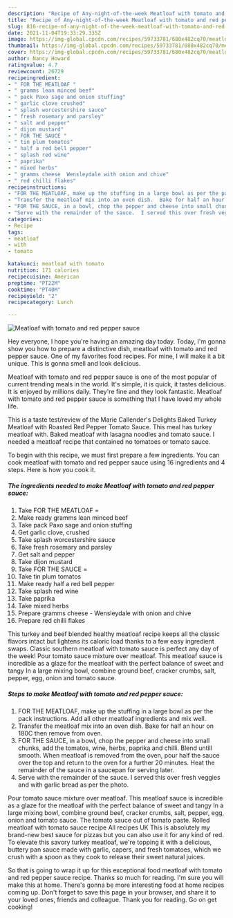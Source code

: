 ```yaml
---
description: "Recipe of Any-night-of-the-week Meatloaf with tomato and red pepper sauce"
title: "Recipe of Any-night-of-the-week Meatloaf with tomato and red pepper sauce"
slug: 816-recipe-of-any-night-of-the-week-meatloaf-with-tomato-and-red-pepper-sauce
date: 2021-11-04T19:33:29.335Z
image: https://img-global.cpcdn.com/recipes/59733781/680x482cq70/meatloaf-with-tomato-and-red-pepper-sauce-recipe-main-photo.jpg
thumbnail: https://img-global.cpcdn.com/recipes/59733781/680x482cq70/meatloaf-with-tomato-and-red-pepper-sauce-recipe-main-photo.jpg
cover: https://img-global.cpcdn.com/recipes/59733781/680x482cq70/meatloaf-with-tomato-and-red-pepper-sauce-recipe-main-photo.jpg
author: Nancy Howard
ratingvalue: 4.7
reviewcount: 26729
recipeingredient:
- " FOR THE MEATLOAF "
- " gramms lean minced beef"
- " pack Paxo sage and onion stuffing"
- " garlic clove crushed"
- " splash worcestershire sauce"
- " fresh rosemary and parsley"
- " salt and pepper"
- " dijon mustard"
- " FOR THE SAUCE "
- " tin plum tomatos"
- " half a red bell pepper"
- " splash red wine"
- " paprika"
- " mixed herbs"
- " gramms cheese  Wensleydale with onion and chive"
- " red chilli flakes"
recipeinstructions:
- "FOR THE MEATLOAF, make up the stuffing in a large bowl as per the pack instructions.  Add all other meatloaf ingredients and mix well."
- "Transfer the meatloaf mix into an oven dish.  Bake for half an hour on 180C then remove from oven."
- "FOR THE SAUCE, in a bowl, chop the pepper and cheese into small chunks, add the tomatos, wine, herbs, paprika and chilli.  Blend untill smooth.  When meatloaf is removed from the oven, pour half the sauce over the top and return to the oven for a further 20 minutes.  Heat the remainder of the sauce in a saucepan for serving later."
- "Serve with the remainder of the sauce.  I served this over fresh veggies and with garlic bread as per the photo."
categories:
- Recipe
tags:
- meatloaf
- with
- tomato

katakunci: meatloaf with tomato 
nutrition: 171 calories
recipecuisine: American
preptime: "PT22M"
cooktime: "PT40M"
recipeyield: "2"
recipecategory: Lunch

---
```



![Meatloaf with tomato and red pepper sauce](https://img-global.cpcdn.com/recipes/59733781/680x482cq70/meatloaf-with-tomato-and-red-pepper-sauce-recipe-main-photo.jpg)

Hey everyone, I hope you're having an amazing day today. Today, I'm gonna show you how to prepare a distinctive dish, meatloaf with tomato and red pepper sauce. One of my favorites food recipes. For mine, I will make it a bit unique. This is gonna smell and look delicious.

Meatloaf with tomato and red pepper sauce is one of the most popular of current trending meals in the world. It's simple, it is quick, it tastes delicious. It is enjoyed by millions daily. They're fine and they look fantastic. Meatloaf with tomato and red pepper sauce is something that I have loved my whole life.

This is a taste test/review of the Marie Callender&#39;s Delights Baked Turkey Meatloaf with Roasted Red Pepper Tomato Sauce. This meal has turkey meatloaf with. Baked meatloaf with lasagna noodles and tomato sauce. I needed a meatloaf recipe that contained no tomatoes or tomato sauce.


To begin with this recipe, we must first prepare a few ingredients. You can cook meatloaf with tomato and red pepper sauce using 16 ingredients and 4 steps. Here is how you cook it.

<!--inarticleads1-->

##### The ingredients needed to make Meatloaf with tomato and red pepper sauce:

1. Take  FOR THE MEATLOAF =
1. Make ready  gramms lean minced beef
1. Take  pack Paxo sage and onion stuffing
1. Get  garlic clove, crushed
1. Take  splash worcestershire sauce
1. Take  fresh rosemary and parsley
1. Get  salt and pepper
1. Take  dijon mustard
1. Take  FOR THE SAUCE =
1. Take  tin plum tomatos
1. Make ready  half a red bell pepper
1. Take  splash red wine
1. Take  paprika
1. Take  mixed herbs
1. Prepare  gramms cheese - Wensleydale with onion and chive
1. Prepare  red chilli flakes


This turkey and beef blended healthy meatloaf recipe keeps all the classic flavors intact but lightens its caloric load thanks to a few easy ingredient swaps. Classic southern meatloaf with tomato sauce is perfect any day of the week! Pour tomato sauce mixture over meatloaf. This meatloaf sauce is incredible as a glaze for the meatloaf with the perfect balance of sweet and tangy In a large mixing bowl, combine ground beef, cracker crumbs, salt, pepper, egg, onion and tomato sauce. 

<!--inarticleads2-->

##### Steps to make Meatloaf with tomato and red pepper sauce:

1. FOR THE MEATLOAF, make up the stuffing in a large bowl as per the pack instructions.  Add all other meatloaf ingredients and mix well.
1. Transfer the meatloaf mix into an oven dish.  Bake for half an hour on 180C then remove from oven.
1. FOR THE SAUCE, in a bowl, chop the pepper and cheese into small chunks, add the tomatos, wine, herbs, paprika and chilli.  Blend untill smooth.  When meatloaf is removed from the oven, pour half the sauce over the top and return to the oven for a further 20 minutes.  Heat the remainder of the sauce in a saucepan for serving later.
1. Serve with the remainder of the sauce.  I served this over fresh veggies and with garlic bread as per the photo.


Pour tomato sauce mixture over meatloaf. This meatloaf sauce is incredible as a glaze for the meatloaf with the perfect balance of sweet and tangy In a large mixing bowl, combine ground beef, cracker crumbs, salt, pepper, egg, onion and tomato sauce. The tomato sauce out of tomato paste. Rolled meatloaf with tomato sauce recipe All recipes UK This is absolutely my brand-new best sauce for pizzas but you can also use it for any kind of red. To elevate this savory turkey meatloaf, we&#39;re topping it with a delicious, buttery pan sauce made with garlic, capers, and fresh tomatoes, which we crush with a spoon as they cook to release their sweet natural juices. 

So that is going to wrap it up for this exceptional food meatloaf with tomato and red pepper sauce recipe. Thanks so much for reading. I'm sure you will make this at home. There's gonna be more interesting food at home recipes coming up. Don't forget to save this page in your browser, and share it to your loved ones, friends and colleague. Thank you for reading. Go on get cooking!
